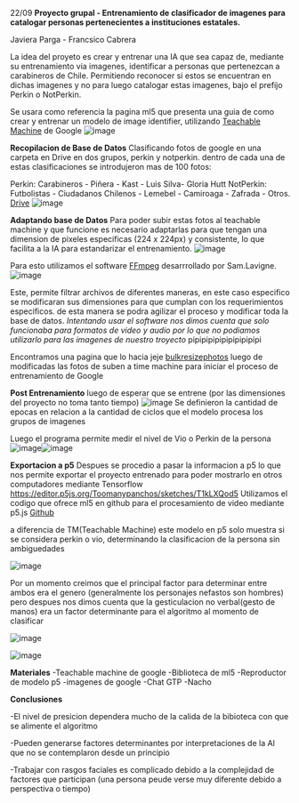 22/09
**Proyecto grupal - Entrenamiento de clasificador de imagenes para catalogar personas pertenecientes a instituciones estatales.**

Javiera Parga - Francsico Cabrera

La idea del proyeto es crear y entrenar una IA que sea capaz de, mediante su entrenamiento via imagenes, identificar a personas que pertenezcan
a carabineros de Chile. Permitiendo reconocer si estos se encuentran en dichas imagenes y no para luego catalogar estas imagenes, 
bajo el prefijo Perkin o NotPerkin.

Se usara como referencia la pagina ml5 que presenta una guia de como crear y entrenar un modelo de image identifier, 
utilizando [Teachable Machine](https://teachablemachine.withgoogle.com/train/image) de Google
![image](https://github.com/Toomanypanchos/audiv027-2023-2/assets/89993556/c5a22821-79e1-4feb-8685-d2fa00f24cad)

**Recopilacion de Base de Datos**
Clasificando  fotos de google en una carpeta en Drive en dos grupos, perkin y notperkin. 
dentro de cada una de estas clasificaciones se introdujeron mas de 100 fotos:

Perkin: Carabineros - Piñera - Kast - Luis Silva- Gloria Hutt
NotPerkin: Futbolistas - Ciudadanos Chilenos - Lemebel - Camiroaga - Zafrada - Otros.
[Drive](https://drive.google.com/drive/u/1/folders/1pzcaR1NtTS66UrxsfZezTPG74U1i0XSZ?role=writer)
![image](https://github.com/Toomanypanchos/audiv027-2023-2/assets/89993556/f1cd653a-3f5a-41ab-ae59-ed50841e199f)

**Adaptando base de Datos**
Para poder subir estas fotos al teachable machine y que funcione es necesario adaptarlas para que tengan una dimension de pixeles especificas (224 x 224px) y consistente, lo que facilita a la IA para estandarizar el entrenamiento.
![image](https://github.com/Toomanypanchos/audiv027-2023-2/assets/89993556/d3332b86-15de-4e2d-9e5e-7bbe81c3ed8d)

Para esto utilizamos el software [FFmpeg](https://ffmpeg.lav.io/) desarrrollado por Sam.Lavigne.
![image](https://github.com/Toomanypanchos/audiv027-2023-2/assets/89993556/ec8f3d21-6667-4dea-83af-eed9a84b77aa)

Este, permite filtrar archivos de diferentes maneras, en este caso especifico se modificaran sus dimensiones para que cumplan con los requerimientos especificos.
de esta manera se podra agilizar el proceso y modificar toda la base de datos.
_Intentando usar el software nos dimos cuenta que solo funcionaba para formatos de video y audio por lo que no podiamos utilizarlo para las imagenes de nuestro troyecto_
pipipipipipipipipipipi

Encontramos una pagina que lo hacia jeje
[bulkresizephotos](https://bulkresizephotos.com/en?padding=true&quality=1&type=exact&value=224&secondaryValue=224)
luego de modificadas las fotos de suben a time machine para iniciar el proceso de entrenamiento de Google

**Post Entrenamiento**
luego de esperar que se entrene (por las dimensiones del proyecto no toma tanto tiempo)
![image](https://github.com/Toomanypanchos/audiv027-2023-2/assets/89993556/eaeb94d7-1bf7-462c-9557-a3ecb46ed4ff)
Se definieron la cantidad de epocas en relacion a la cantidad de ciclos que el modelo procesa los grupos de imagenes

Luego el programa permite medir el nivel de Vio o Perkin de la persona 
![image](https://github.com/Toomanypanchos/audiv027-2023-2/assets/89993556/a7ac2abd-b3d2-4435-9782-4bfa97f61fce)![image](https://github.com/Toomanypanchos/audiv027-2023-2/assets/89993556/aeafcf01-2d55-448e-9fcf-de4fd2a17729)

**Exportacion a p5**
Despues se procedio a pasar la informacion a p5 lo que nos permite exportar el proyecto entrenado para poder mostrarlo en otros computadores 
mediante Tensorflow
https://editor.p5js.org/Toomanypanchos/sketches/T1kLXQod5
Utilizamos el codigo que ofrece ml5 en github para el procesamiento de video mediante p5.js
[Github](https://github.com/ml5js/ml5-library/blob/main/examples/p5js/ImageClassification/ImageClassification_Video/sketch.js)


a diferencia de TM(Teachable Machine) este modelo en p5 solo muestra si se considera perkin o vio, determinando la clasificacion de la persona sin ambiguedades 

![image](https://github.com/Toomanypanchos/audiv027-2023-2/assets/89993556/e74b7a92-c503-41dd-8f1c-f1083a2d6c0e)

Por un momento creimos que el principal factor para determinar entre ambos era el genero (generalmente los personajes nefastos son hombres)
pero despues nos dimos cuenta que la gesticulacion no verbal(gesto de manos) era un factor determinante para el algoritmo al momento de clasificar 

![image](https://github.com/Toomanypanchos/audiv027-2023-2/assets/89993556/a6f85eee-4a83-48e7-9b4f-b5c0e7651c0a)

![image](https://github.com/Toomanypanchos/audiv027-2023-2/assets/89993556/01ce8af0-d3a4-4514-b034-343942481a37)


**Materiales**
-Teachable machine de google
-Biblioteca de ml5
-Reproductor de modelo p5
-imagenes de google
-Chat GTP
-Nacho

**Conclusiones**

-El nivel de presicion dependera mucho de la calida de la bibioteca con que se alimente el algoritmo

-Pueden generarse factores determinantes por interpretaciones de la AI que no se contemplaron desde un principio

-Trabajar con rasgos faciales es complicado debido a la complejidad de factores que participan (una persona peude verse muy diferente debido a perspectiva o tiempo)







